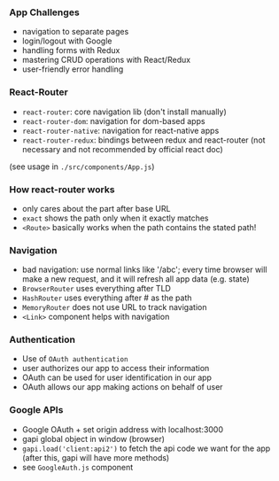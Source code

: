 ### App Challenges
- navigation to separate pages
- login/logout with Google
- handling forms with Redux
- mastering CRUD operations with React/Redux
- user-friendly error handling


### React-Router

- `react-router`: core navigation lib (don't install manually)
- `react-router-dom`: navigation for dom-based apps
- `react-router-native`: navigation for react-native apps
- `react-router-redux`: bindings between redux and react-router (not necessary and not recommended by official react doc)

(see usage in `./src/components/App.js`)


### How react-router works

- only cares about the part after base URL
- `exact` shows the path only when it exactly matches
- `<Route>` basically works when the path contains the stated path!


### Navigation

- bad navigation: use normal links like '/abc'; every time browser will make a new request, and it will refresh all app data (e.g. state)
- `BrowserRouter` uses everything after TLD
- `HashRouter` uses everything after # as the path
- `MemoryRouter` does not use URL to track navigation
- `<Link>` component helps with navigation


### Authentication

- Use of `OAuth authentication`
- user authorizes our app to access their information
- OAuth can be used for user identification in our app
- OAuth allows our app making actions on behalf of user


### Google APIs

- Google OAuth + set origin address with localhost:3000
- gapi global object in window (browser)
- `gapi.load('client:api2')` to fetch the api code we want for the app (after this, gapi will have more methods) 
- see `GoogleAuth.js` component